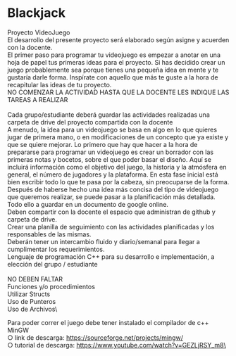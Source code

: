 # Blackjack
Proyecto VideoJuego\
  El desarrollo del presente proyecto será elaborado según asigne y acuerden con la docente.\
  El primer paso para programar tu videojuego es empezar a anotar en una hoja de papel tus primeras ideas para el proyecto. Si has decidido crear un juego probablemente sea porque tienes una pequeña idea en mente y te gustaría darle forma. Inspírate con aquello que más te guste a la hora de recapitular las ideas de tu proyecto.\
  NO COMENZAR LA ACTIVIDAD HASTA QUE LA DOCENTE LES INDIQUE LAS TAREAS A REALIZAR\
  \
  Cada grupo/estudiante deberá guardar las actividades realizadas una carpeta de drive del proyecto compartida con la docente\
  A menudo, la idea para un videojuego se basa en algo en lo que quieres jugar de primera mano, o en modificaciones de un concepto que ya existe y que se quiere mejorar. Lo primero que hay que hacer a la hora de prepararse para programar un videojuego es crear un borrador con las primeras notas y bocetos, sobre el que poder basar el diseño. Aquí se incluirá información como el objetivo del juego, la historia y la atmósfera en general, el número de jugadores y la plataforma. En esta fase inicial está bien escribir todo lo que te pasa por la cabeza, sin preocuparse de la forma. Después de haberse hecho una idea más concisa del tipo de videojuego que queremos realizar, se puede pasar a la planificación más detallada. Todo ello a guardar en un documento de google online.\
  Deben compartir con la docente el espacio que administran de github y carpeta de drive.\
  Crear una planilla de seguimiento con las actividades planificadas y los responsables de las mismas.\
  Deberán tener un intercambio fluido y diario/semanal para llegar a cumplimentar los requerimientos.\
  Lenguaje de programación C++ para su desarrollo e implementación, a elección del grupo / estudiante\
  \
  NO DEBEN FALTAR \
    Funciones y/o procedimientos\
    Utilizar Structs\
    Uso de Punteros\
    Uso de Archivos\



Para poder correr el juego debe tener instalado el compilador de c++ MinGW\
○ link de descarga: https://sourceforge.net/projects/mingw/ \
○ tutorial de descarga: https://www.youtube.com/watch?v=GEZLjRSY_m8\
